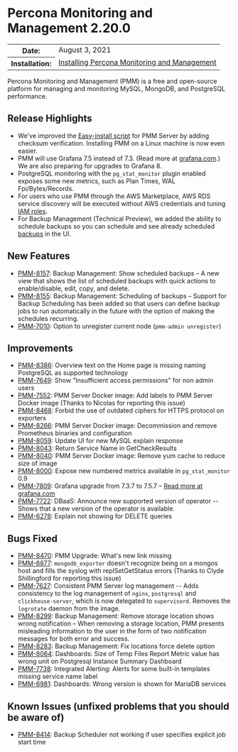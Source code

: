 # Percona Monitoring and Management 2.20.0

<table class="docutils field-list" frame="void" rules="none">
  <colgroup>
    <col class="field-name">
    <col class="field-body">
  </colgroup>
  <tbody valign="top">
    <tr class="field-odd field">
      <th class="field-name">Date:</th>
      <td class="field-body">August 3, 2021</td>
    </tr>
    <tr class="field-even field">
      <th class="field-name">Installation:</th>
      <td class="field-body">
        <a class="reference external" href="https://www.percona.com/software/pmm/quickstart">Installing Percona Monitoring and Management</a></td>
    </tr>
  </tbody>
</table>

Percona Monitoring and Management (PMM) is a free and open-source platform for managing and monitoring MySQL, MongoDB, and PostgreSQL performance.

## Release Highlights

- We've improved the [Easy-install script] for PMM Server by adding checksum verification. Installing PMM on a Linux machine is now even easier.
- PMM will use Grafana 7.5 instead of 7.3. (Read more at [grafana.com].) We are also preparing for upgrades to Grafana 8.
- PostgreSQL monitoring with the `pg_stat_monitor` plugin enabled exposes some new metrics, such as Plan Times, WAL Fpi/Bytes/Records.
- For users who use PMM through the AWS Marketplace, AWS RDS service discovery will be executed without AWS credentials and tuning [IAM roles].
- For Backup Management (Technical Preview), we added the ability to schedule backups so you can schedule and see already scheduled [backups] in the UI.

[Easy-install script]: https://www.percona.com/doc/percona-monitoring-and-management/2.x/setting-up/server/easy-install.html
[grafana.com]: https://grafana.com/docs/grafana/latest/whatsnew/whats-new-in-v7-5
[IAM roles]: https://docs.aws.amazon.com/IAM/latest/UserGuide/id_roles.html
[backups]: https://www.percona.com/doc/percona-monitoring-and-management/2.x/using/backup.html

## New Features

- [PMM-8157](https://jira.percona.com/browse/PMM-8157): Backup Management: Show scheduled backups – A new view that shows the list of scheduled backups with quick actions to enable/disable, edit, copy, and delete.
- [PMM-8155](https://jira.percona.com/browse/PMM-8155): Backup Management: Scheduling of backups – Support for Backup Scheduling has been added so that users can define backup jobs to run automatically in the future with the option of making the schedules recurring.
- [PMM-7010](https://jira.percona.com/browse/PMM-7010): Option to unregister current node (`pmm-admin unregister`)

## Improvements

- [PMM-8386](https://jira.percona.com/browse/PMM-8386): Overview text on the Home page is missing naming PostgreSQL as supported technology
- [PMM-7649](https://jira.percona.com/browse/PMM-7649): Show "Insufficient access permissions" for non admin users
- [PMM-7552](https://jira.percona.com/browse/PMM-7552): PMM Server Docker image: Add labels to PMM Server Docker image (Thanks to Nicolas for reporting this issue)
- [PMM-8468](https://jira.percona.com/browse/PMM-8468): Forbid the use of outdated ciphers for HTTPS protocol on exporters
- [PMM-8266](https://jira.percona.com/browse/PMM-8266): PMM Server Docker image: Decommission and remove Prometheus binaries and configuration
- [PMM-8059](https://jira.percona.com/browse/PMM-8059): Update UI for new MySQL explain response
- [PMM-8043](https://jira.percona.com/browse/PMM-8043): Return Service Name in GetCheckResults
- [PMM-8040](https://jira.percona.com/browse/PMM-8040): PMM Server Docker image: Remove yum cache to reduce size of image
- [PMM-8000](https://jira.percona.com/browse/PMM-8000): Expose new numbered metrics available in `pg_stat_monitor` 0.9
- [PMM-7809](https://jira.percona.com/browse/PMM-7809): Grafana upgrade from 7.3.7 to 7.5.7 – [Read more at grafana.com](https://grafana.com/docs/grafana/latest/whatsnew/whats-new-in-v7-5)
- [PMM-7722](https://jira.percona.com/browse/PMM-7722): DBaaS: Announce new supported version of operator -- Shows that a new version of the operator is available.
- [PMM-6278](https://jira.percona.com/browse/PMM-6278): Explain not showing for DELETE queries

## Bugs Fixed

- [PMM-8470](https://jira.percona.com/browse/PMM-8470): PMM Upgrade: What's new link missing
- [PMM-6877](https://jira.percona.com/browse/PMM-6877): `mongodb_exporter` doesn't recognize being on a mongos host and fills the syslog with replSetGetStatus errors (Thanks to Clyde Shillingford for reporting this issue)
- [PMM-7627](https://jira.percona.com/browse/PMM-7627): Consistent PMM Server log management -- Adds consistency to the log management of `nginx`, `postgresql` and `clickhouse-server`, which is now delegated to `supervisord`. Removes the `logrotate` daemon from the image.
- [PMM-8299](https://jira.percona.com/browse/PMM-8299): Backup Management: Remove storage location shows wrong notification – When removing a storage location, PMM presents misleading information to the user in the form of two notification messages for both error and success.
- [PMM-8283](https://jira.percona.com/browse/PMM-8283): Backup Management: Fix locations force delete option
- [PMM-8064](https://jira.percona.com/browse/PMM-8064): Dashboards: Size of Temp Files Report Metric value has wrong unit on Postgresql Instance Summary Dashboard
- [PMM-7738](https://jira.percona.com/browse/PMM-7738): Integrated Alerting: Alerts for some built-in templates missing service name label
- [PMM-6981](https://jira.percona.com/browse/PMM-6981): Dashboards: Wrong version is shown for MariaDB services

## Known Issues (unfixed problems that you should be aware of)

- [PMM-8414](https://jira.percona.com/browse/PMM-8414): Backup Scheduler not working if user specifies explicit job start time
